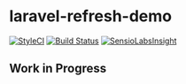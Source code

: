 # laravel-refresh-demo
[![StyleCI](https://styleci.io/repos/82184251/shield?branch=master)](https://styleci.io/repos/82184251)
[![Build Status](https://travis-ci.org/LKDevelopment/laravel-refresh-demo.svg?branch=master)](https://travis-ci.org/LKDevelopment/laravel-refresh-demo)
[![SensioLabsInsight](https://insight.sensiolabs.com/projects/5c12fcb0-349d-4a1f-8b6f-5ccb11ad4bb4/big.png)](https://insight.sensiolabs.com/projects/5c12fcb0-349d-4a1f-8b6f-5ccb11ad4bb4)
## Work in Progress
